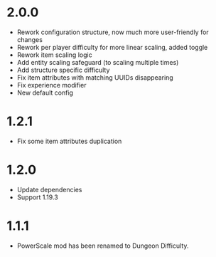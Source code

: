 # 2.0.0
- Rework configuration structure, now much more user-friendly for changes
- Rework per player difficulty for more linear scaling, added toggle
- Rework item scaling logic
- Add entity scaling safeguard (to scaling multiple times)
- Add structure specific difficulty
- Fix item attributes with matching UUIDs disappearing
- Fix experience modifier
- New default config

# 1.2.1
- Fix some item attributes duplication

# 1.2.0
- Update dependencies
- Support 1.19.3

# 1.1.1
- PowerScale mod has been renamed to Dungeon Difficulty.
